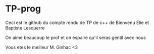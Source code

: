 # TP-prog

Ceci est le github du compte rendu de TP de c++ de Bienvenu Elie et Baptiste Lesquerre

On aime beaucoup le prof et on éspaire qu'il seras gentil avec nous

Vous etes le meilleur M. Ginhac <3
